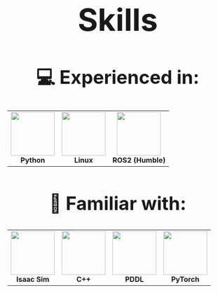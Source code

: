<h1 align="center" style="font-size: 5em; font-weight: bold;">Skills</h1>

<h2 align="center" style="font-size: 3em;">💻 Experienced in:</h2>

<table align="center">
  <tr>
    <td align="center">
      <img src="https://cdn.jsdelivr.net/gh/devicons/devicon/icons/python/python-original.svg" width="100" /><br />
      <strong>Python</strong>
    </td>
    <td align="center">
      <img src="https://upload.wikimedia.org/wikipedia/commons/3/35/Tux.svg" width="100" /><br />
      <strong>Linux</strong>
    </td>
    <td align="center">
      <img src="https://us1.discourse-cdn.com/flex022/uploads/ros/original/2X/e/e2b80a2e45b12a397dbfebddb3abe92a1b4ce921.png" width="100" /><br />
      <strong>ROS2 (Humble)</strong>
    </td>
  </tr>
</table>

<h2 align="center" style="font-size: 3em;">🧪 Familiar with:</h2>

<table align="center">
  <tr>
    <td align="center">
      <img src="https://avatars.githubusercontent.com/u/157846462?s=200&v=4" width="100" /><br />
      <strong>Isaac Sim</strong>
    </td>
    <td align="center">
      <img src="https://cdn.jsdelivr.net/gh/devicons/devicon/icons/cplusplus/cplusplus-original.svg" width="100" /><br />
      <strong>C++</strong>
    </td>
    <td align="center">
      <img src="https://www.svgrepo.com/show/373957/pddl.svg" width="100" /><br />
      <strong>PDDL</strong>
    </td>
    <td align="center">
      <img src="https://www.pikpng.com/pngl/m/297-2979964_pytorch-first-step-pytorch-logo-png-clipart.png" width="100" /><br />
      <strong>PyTorch</strong>
    </td>
  </tr>
</table>

<!--
**Matero952/Matero952** is a ✨ _special_ ✨ repository because its `README.md` (this file) appears on your GitHub profile.

Here are some ideas to get you started:

- 🔭 I’m currently working on ...
- 🌱 I’m currently learning ...
- 👯 I’m looking to collaborate on ...
- 🤔 I’m looking for help with ...
- 💬 Ask me about ...
- 📫 How to reach me: ...
- 😄 Pronouns: ...
- ⚡ Fun fact: ...
-->
